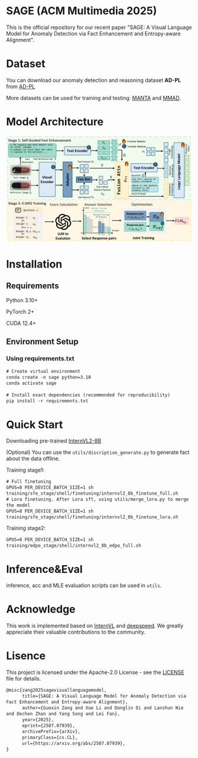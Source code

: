 # SAGE (ACM Multimedia 2025)
This is the official repository for our recent paper "SAGE: A Visual Language Model for Anomaly Detection via Fact Enhancement and Entropy-aware Alignment".
# Dataset
You can download our anomaly detection and reasoning dataset **AD-PL** from [AD-PL](https://pan.baidu.com/s/1Jr68D6ysgdEFgOB0UTZJdw?pwd=b2nd)

More datasets can be used for training and testing: [MANTA](https://grainnet.github.io/MANTA) and [MMAD](https://github.com/jam-cc/MMAD).
# Model Architecture
![Overview of our proposed SAGE](Figure/model.png)
# Installation
## Requirements
Python 3.10+

PyTorch 2+

CUDA 12.4+ 
## Environment Setup
### Using requirements.txt
```
# Create virtual environment
conda create -n sage python=3.10
conda activate sage

# Install exact dependencies (recommended for reproducibility)
pip install -r requirements.txt
```
# Quick Start
Downloading pre-trained [InternVL2-8B](https://huggingface.co/OpenGVLab/InternVL2-8B)

(Optional) You can use the `utils/discription_generate.py` to generate fact about the data offline.

Training stage1:
```
# Full finetuning
GPUS=8 PER_DEVICE_BATCH_SIZE=1 sh training/sfe_stage/shell/finetuning/internvl2_8b_finetune_full.sh
# Lora finetuning. After Lora sft, using utils/merge_lora.py to merge the model
GPUS=8 PER_DEVICE_BATCH_SIZE=1 sh training/sfe_stage/shell/finetuning/internvl2_8b_finetune_lora.sh
```
Training stage2:
```
GPUS=8 PER_DEVICE_BATCH_SIZE=1 sh training/edpo_stage/shell/internvl2_8b_edpo_full.sh
```
# Inference&Eval
inference, acc and MLE evaluation scripts can be used in `utils`.
# Acknowledge
This work is implemented based on [InternVL](https://github.com/OpenGVLab/InternVL) and [deepspeed](https://www.deepspeed.ai/). We greatly appreciate their valuable contributions to the community.
# Lisence
This project is licensed under the Apache-2.0 License - see the [LICENSE](LICENSE) file for details.
```
@misc{zang2025sagevisuallanguagemodel,
      title={SAGE: A Visual Language Model for Anomaly Detection via Fact Enhancement and Entropy-aware Alignment}, 
      author={Guoxin Zang and Xue Li and Donglin Di and Lanshun Nie and Dechen Zhan and Yang Song and Lei Fan},
      year={2025},
      eprint={2507.07939},
      archivePrefix={arXiv},
      primaryClass={cs.CL},
      url={https://arxiv.org/abs/2507.07939}, 
}
```
